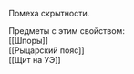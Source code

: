 Помеха скрытности.

Предметы с этим свойством:<br>
[[Шпоры]]<br>
[[Рыцарский пояс]]<br>
[[Щит на УЭ]]<br>